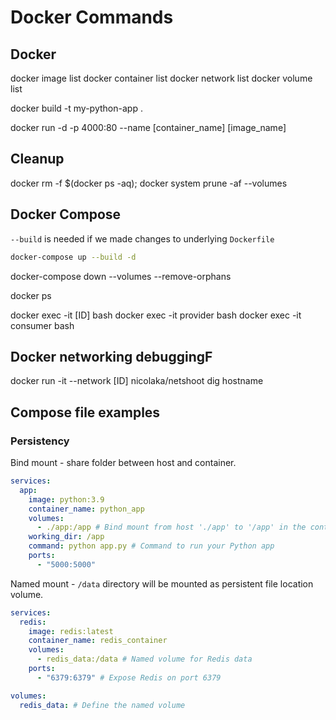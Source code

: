 # Docker Commands

## Docker

docker image list
docker container list
docker network list
docker volume list

docker build -t my-python-app .

docker run -d -p 4000:80 --name [container_name] [image_name]

## Cleanup

docker rm -f $(docker ps -aq); docker system prune -af --volumes

## Docker Compose

`--build` is needed if we made changes to underlying `Dockerfile`

```bash
docker-compose up --build -d
```

docker-compose down --volumes --remove-orphans

docker ps

docker exec -it [ID] bash
docker exec -it provider bash
docker exec -it consumer bash

## Docker networking debuggingF

docker run -it --network [ID] nicolaka/netshoot
dig hostname

## Compose file examples

### Persistency

Bind mount - share folder between host and container.

```yaml
services:
  app:
    image: python:3.9
    container_name: python_app
    volumes:
      - ./app:/app # Bind mount from host './app' to '/app' in the container
    working_dir: /app
    command: python app.py # Command to run your Python app
    ports:
      - "5000:5000"
```

Named mount - `/data` directory will be mounted as persistent file location volume.

```yaml
services:
  redis:
    image: redis:latest
    container_name: redis_container
    volumes:
      - redis_data:/data # Named volume for Redis data
    ports:
      - "6379:6379" # Expose Redis on port 6379

volumes:
  redis_data: # Define the named volume
```
